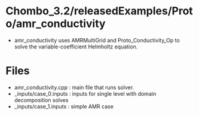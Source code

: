 # Chombo_3.2/releasedExamples/Proto/amr_conductivity
* amr_conductivity uses AMRMultiGrid and Proto_Conductivity_Op to solve the variable-coefficient Helmholtz equation.

# Files
* amr_conductivity.cpp : main file that runs solver.
* _inputs/case_0.inputs : inputs for single level with domain decomposition solves 
* _inputs/case_1.inputs : simple AMR case

